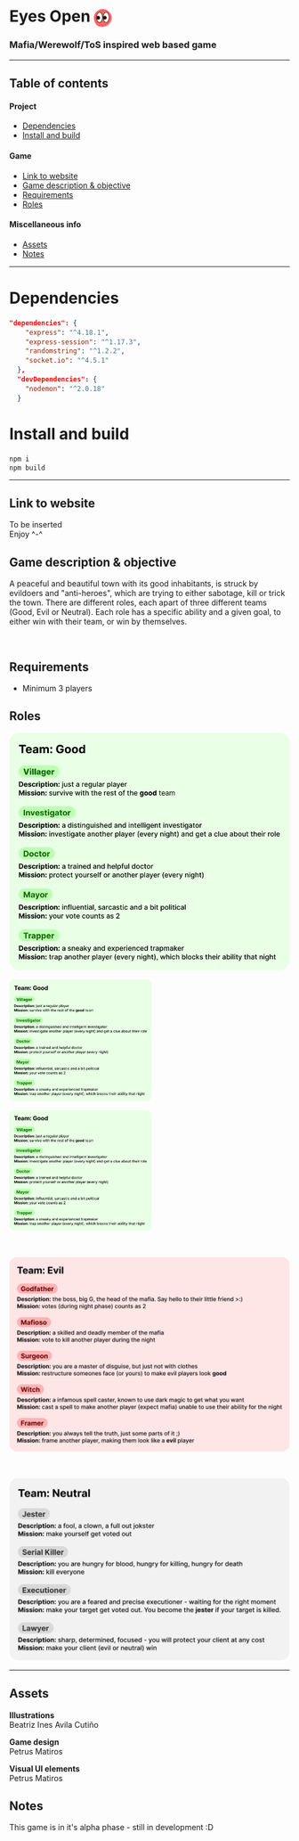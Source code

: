 # Eyes Open <img src="client/icons/eyesopen.svg" alt="Eyes Open logo" width=32 style="vertical-align:middle">

### Mafia/Werewolf/ToS inspired web based game

---
## Table of contents
<!-- - [Eyes Open](#eyes-open)
    - [Mafia/Werewolf/ToS inspired web based game](#mafiawerewolftos-inspired-web-based-game)
  - [Table of contents](#table-of-contents) -->
  #### Project
  - [Dependencies](#dependencies)
  - [Install and build](#install-and-build)
  #### Game
  - [Link to website](#link-to-website)
  - [Game description & objective](#game-description--objective)
  - [Requirements](#requirements)
  - [Roles](#roles)
  #### Miscellaneous info
  - [Assets](#assets)
  - [Notes](#notes)


---

# Dependencies
```json
"dependencies": {
    "express": "^4.18.1",
    "express-session": "^1.17.3",
    "randomstring": "^1.2.2",
    "socket.io": "^4.5.1"
  },
  "devDependencies": {
    "nodemon": "^2.0.18"
  }
```

# Install and build

```
npm i
npm build
```
---

## Link to website
To be inserted
<br>
Enjoy ^-^


## Game description & objective
 A peaceful and beautiful town with its good inhabitants, is struck by evildoers and "anti-heroes", which are trying to either sabotage, kill or trick the town. There are different roles, each apart of three different teams (Good, Evil or Neutral). Each role has a specific ability and a given goal, to either win with their team, or win by themselves. 
 
 <br>



## Requirements
- Minimum 3 players

## Roles

![Good roles](https://github.com/petrusmatiros/eyesopen/blob/main/roleinfo/Good%20info.svg?raw=true)

<img src="roleinfo/Good%20info.svg" alt="Good info" width="256"></img>

<img src="https://github.com/petrusmatiros/eyesopen/blob/main/roleinfo/Good%20info.svg?raw=true" alt="Good info" width="256"></img>



<br>


![Evil roles](https://github.com/petrusmatiros/eyesopen/blob/main/roleinfo/Evil%20info.svg?raw=true)

<br>

![Neutral roles](https://github.com/petrusmatiros/eyesopen/blob/main/roleinfo/Neutral%20info.svg?raw=true)


---

## Assets


**Illustrations** <br> Beatriz Ines Avila Cutiño

**Game design** <br> Petrus Matiros

**Visual UI elements** <br> Petrus Matiros

## Notes

This game is in it's alpha phase - still in development :D


